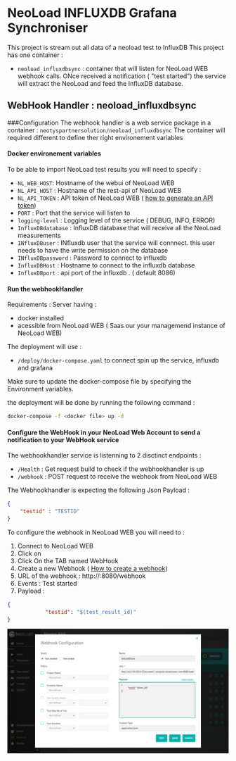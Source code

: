 # NeoLoad INFLUXDB Grafana Synchroniser

This project is stream out all data of a neoload test to InfluxDB
This project has one container :
* `neoload_influxdbsync` : container that will listen for NeoLoad WEB webhook calls. ONce received a notification ( "test started") the service will extract the NeoLoad and feed the InfluxDB database.

## WebHook Handler : neoload_influxdbsync

###Configuration
The webhook handler is a web service package in a container : `neotyspartnersolution/neoload_influxdbsync`
The container will required different to define ther right environement variables

####  Docker environement variables 
To be able to import NeoLoad test results you will need to specify :
* `NL_WEB_HOST`: Hostname of the webui of NeoLoad WEB
* `NL_API_HOST` : Hostname of the rest-api of NeoLoad WEB
* `NL_API_TOKEN` : API token of NeoLoad WEB ( [how to generate an API token](https://www.neotys.com/documents/doc/nlweb/latest/en/html/#24270.htm))
* `PORT`  : Port that the service will listen to
* `logging-level` : Logging level of the service ( DEBUG, INFO, ERROR)
* `InfluxDBdatabase` : InfluxDB database that will receive all the NeoLoad measurements
* `INfluxDBuser` : INfluxdb user that the service will connnect. this user needs to have the write permission on the database
* `INfluxDBpassword` : Password to connect to influxdb
* `InfluxDBHost` : Hostname to connect to the influxdb database
* `InfluxDBport` : api port of the influxdb . ( default 8086)

#### Run the webhookHandler

Requirements : Server having :
* docker installed
* acessible from NeoLoad WEB ( Saas our your managemend instance of NeoLoad WEB)

The deployment will use  :
* `/deploy/docker-compose.yaml` to connect spin up the service, influxdb and grafana

Make sure to update the docker-compose file by specifying the Environment variables.

the deployment will be done by running the following command :
```bash
docker-compose -f <docker file> up -d
```
#### Configure the WebHook in your NeoLoad Web Account to send a notification to your WebHook service

The webhookhandler service is listenning to 2 disctinct endpoints :
* `/Health` : Get request build to check if the webhookhandler is up
* `/webhook` : POST request to receive the webhook from NeoLoad WEB

The Webhookhandler is expecting the following Json Payload :
```json
{
	"testid" : "TESTID"
}
```

To configure the webhook in NeoLoad WEB you will need to :
1. Connect to NeoLoad WEB
2. Click on 
3. Click On the TAB named WebHook
4. Create a new Webhook ( [How to create a webhook](https://www.neotys.com/documents/doc/nlweb/latest/en/html/#27141.htm))
5. URL of the webhook : http://<IP of you WEBHOOKHANDLER>:8080/webhook
6. Events : Test started
7. Payload :
```json
{
            "testid": "$(test_result_id)"
}
```
<p align="center"><img src="/screenshots/webhook.png" alt="InfluxDB webhok" /></p>
